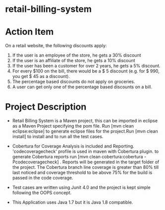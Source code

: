 retail-billing-system
====================

Action Item
===========

 On a retail website, the following discounts apply: 
1. If the user is an employee of the store, he gets a 30% discount 
2. If the user is an affiliate of the store, he gets a 10% discount 
3. If the user has been a customer for over 2 years, he gets a 5% discount. 
4. For every $100 on the bill, there would be a $ 5 discount (e.g. for $ 990, you get $ 45 as a discount). 
5. The percentage based discounts do not apply on groceries. 
6. A user can get only one of the percentage based discounts on a bill.  

Project Description 
==================== 
 - Retail Billing System is a Maven project, this can be imported in eclipse as a Maven Project specifying the pom file. Run [mvn clean eclipse:eclipse] to generate eclipse files for the project.Run [mvn clean install] to install and to run all the test cases.
 
 - Cobertura for Coverage Analysis is included and Reporting.  'codecoveragecheck' profile is used in maven with Cobertura plugin.
   to generate Cobertura reports run [mvn clean cobertura:cobertura -Pcodecoveragecheck] . Reports will be generated in the target folder of the project. The Cobertura branch line coverage is greater than 80%                 	till last noticed and coverage threshold to be above 75% for the build is passed in the code coverage.
    
 - Test cases are written using Junit 4.0 and the project is kept simple following the OOPS concept.
 
 - This Application uses Java 1.7 but it is Java 1.8 compatible.
 